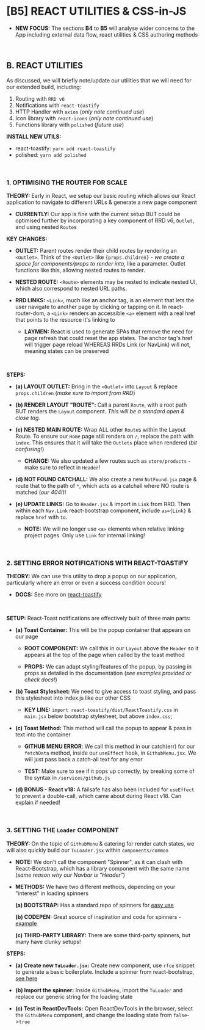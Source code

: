 # [B5] REACT UTILITIES & CSS-in-JS

  - **NEW FOCUS:** The sections **B4** to **B5** will analyse wider concerns to the App including external data flow, react utilities & CSS authoring methods

&nbsp;

## B. REACT UTILITIES

As discussed, we will briefly note/update our utilities that we will need for our extended build, including:

  1. Routing with `RRD v6`
  2. Notifications with `react-toastify`
  3. HTTP Handler with `axios` (*only note continued use*)
  4. Icon library with `react-icons` (*only note continued use*)
  5. Functions library with `polished` (*future use*)

**INSTALL NEW UTILS:**

  - react-toastify: `yarn add react-toastify`
  - polished: `yarn add polished`

&nbsp;

### 1. OPTIMISING THE ROUTER FOR SCALE

**THEORY:** Early in React, we setup our basic routing which allows our React application to navigate to different URLs & generate a new page component

  - **CURRENTLY:** Our app is fine with the current setup BUT could be optimised further by incorporating a key component of RRD v6, `Outlet`, and using nested `Route`s

**KEY CHANGES:**

  - **OUTLET:** Parent routes render their child routes by rendering an `<Outlet>`.  Think of the `<Outlet>` like `{props.children}` - *we create a space for components/props to render into*, like a parameter.  Outlet functions like this, allowing nested routes to render.

  - **NESTED ROUTE:** `<Route>` elements may be nested to indicate nested UI, which also correspond to nested URL paths.

  - **RRD LINKS:** `<Link>`, much like an anchor tag, is an element that lets the user navigate to another page by clicking or tapping on it.  In react-router-dom, a `<Link>` renders an accessible `<a>` element with a real href that points to the resource it's linking to

    - **LAYMEN:** React is used to generate SPAs that remove the need for page refresh that could reset the app states. The anchor tag's href will trigger page reload WHEREAS RRDs Link (or NavLink) will not, meaning states can be preserved

&nbsp;

**STEPS:**

  - **(a) LAYOUT OUTLET:** Bring in the `<Outlet>` into `Layout` & replace `props.children` (*make sure to import from RRD*)
  
  - **(b) RENDER LAYOUT "ROUTE":** Call a parent `Route`, with a root path BUT renders the `Layout` component.  *This will be a standard open & close tag.*
  
  - **(c) NESTED MAIN ROUTE:** Wrap ALL other `Route`s within the Layout Route.  To ensure our `Home` page still renders on `/`, replace the path with `index`.  This ensures that it will take the `Outlets` place when rendered (*bit confusing!*)

    - **CHANGE:** We also updated a few routes such as `store/products` - make sure to reflect in `Header`!

  - **(d) NOT FOUND CATCHALL:** We also create a new `NotFound.jsx` page & route that to the path of `*`, which acts as a catchall where NO route is matched (*our 404!*)!

  - **(e) UPDATE LINKS:** Go to `Header.jsx` & import in `Link` from RRD.  Then within each `Nav.Link` react-bootstrap component, include `as={Link}` & replace `href` with `to`.

    - **NOTE:** We will no longer use `<a>` elements when relative linking project pages.  Only use `Link` for internal linking!

&nbsp;

### 2. SETTING ERROR NOTIFICATIONS WITH REACT-TOASTIFY

**THEORY:** We can use this utility to drop a popup on our application, particularly where an error or even a success condition occurs!

  - **DOCS:** See more on [react-toastify](https://fkhadra.github.io/react-toastify/introduction)

&nbsp;

**SETUP:** React-Toast notifications are effectively built of three main parts:

  - **(a) Toast Container:** This will be the popup container that appears on our page
  
    - **ROOT COMPONENT:** We call this in our `Layout` above the `Header` so it appears at the top of the page when called by the toast method
    
    - **PROPS:** We can adapt styling/features of the popup, by passing in props as detailed in the documentation (*see examples provided or check docs!*)

  - **(b) Toast Stylesheet:** We need to give access to toast styling, and pass this stylesheet into index.js like our other CSS

    - **KEY LINE:** `import react-toastify/dist/ReactToastify.css` in `main.jsx` below bootstrap stylesheet, but above `index.css`;

  - **(c) Toast Method:** This method will call the popup to appear & pass in text into the container 

      - **GITHUB MENU ERROR**: We call this method in our catch(err) for our `fetchData` method, inside our `useEffect` hook, in `GithubMenu.jsx`.  We will just pass back a catch-all text for any error

      - **TEST:** Make sure to see if it pops up correctly, by breaking some of the syntax in `/services/github.js`

  - **(d) BONUS - React v18:** A failsafe has also been included for `useEffect` to prevent a double-call, which came about during React v18.  Can explain if needed!

&nbsp;

### 3. SETTING THE `Loader` COMPONENT

**THEORY:** On the topic of `GithubMenu` & catering for render catch states, we will also quickly build our `TuLoader.jsx` within `components/common`

  - **NOTE:** We don't call the component "Spinner", as it can clash with React-Bootstrap, which has a library component with the same name (*same reason why our Navbar is "Header"*)

  - **METHODS:** We have two different methods, depending on your "interest" in loading spinners

    **(a) BOOTSTRAP:** Has a standard repo of spinners for [easy use](https://react-bootstrap.github.io/docs/components/spinners)

    **(b) CODEPEN:** Great source of inspiration and code for spinners - [example](https://codepen.io/AlexWarnes/pen/jXYYKL)

    **(c) THIRD-PARTY LIBRARY:** There are some third-party spinners, but many have clunky setups!

**STEPS:**

  - **(a) Create new `TuLoader.jsx`:** Create new component, use `rfce` snippet to generate a basic boilerplate.  Include a spinner from react-bootstrap, [see here](https://react-bootstrap.github.io/docs/components/spinners)

  - **(b) Import the spinner:** Inside `GithubMenu`, import the `TuLoader` and replace our generic string for the loading state

  - **(c) Test in ReactDevTools:** Open ReactDevTools in the browser, select the `GithubMenu` component, and change the loading state from `false`->`true`